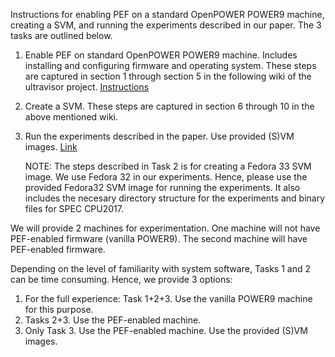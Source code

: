Instructions for enabling PEF on a standard OpenPOWER POWER9 machine, creating a SVM, and running the experiments described in our paper.
The 3 tasks are outlined below.

1. Enable PEF on standard OpenPOWER POWER9 machine.
Includes installing and configuring firmware and operating system.
These steps are captured in section 1 through section 5 in the following wiki of the ultravisor project.
[Instructions](
https://github.com/open-power/ultravisor/wiki/How-to-build-and-run-Secure-VM-using-Ultravisor-on-a-OpenPOWER-machine)

2. Create a SVM.
These steps are captured in section 6 through 10 in the above mentioned wiki.

3. Run the experiments described in the paper. Use provided (S)VM images.
[Link](https://github.com/mvle/eurosys2021_PEF_OpenPOWER/blob/master/experiments.md)

    NOTE: The steps described in Task 2 is for creating a Fedora 33 SVM image. We use Fedora 32 in our experiments. Hence, please use the provided Fedora32 SVM image for running the experiments. It also includes the necesary directory structure for the experiments and binary files for SPEC CPU2017.

We will provide 2 machines for experimentation.
One machine will not have PEF-enabled firmware (vanilla POWER9).
The second machine will have PEF-enabled firmware.

Depending on the level of familiarity with system software, Tasks 1 and 2 can be time consuming. Hence, we provide 3 options:

1. For the full experience: Task 1+2+3. Use the vanilla POWER9 machine for this purpose.
2. Tasks 2+3. Use the PEF-enabled machine.
3. Only Task 3. Use the PEF-enabled machine. Use the provided (S)VM images.
